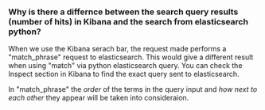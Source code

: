 ### Why is there a differnce between the search query results (number of hits) in Kibana and the search from elasticsearch python?
When we use the Kibana serach bar, the request made performs a "match_phrase" request to elasticsearch.
This would give a different result when using "match" via python elasticsearch query.
You can check the Inspect section in Kibana to find the exact query sent to elasticsearch.

In "match_phrase" the *order* of the terms in the query input and *how next to each other* they appear will be taken into consideraion.

